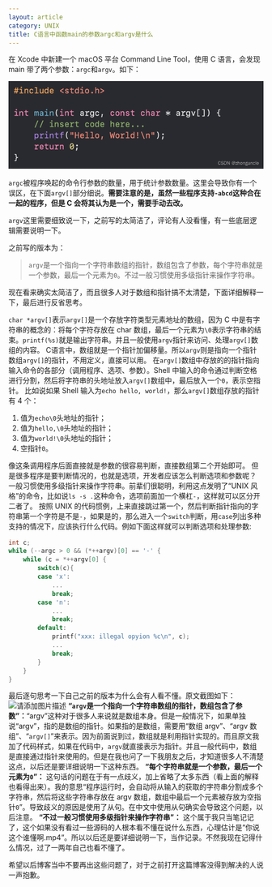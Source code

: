 ```yaml
---
layout: article
category: UNIX
title: C语言中函数main的参数argc和argv是什么
---
```

<!-- excerpt-start -->
在 Xcode 中新建一个 macOS 平台 Command Line Tool，使用 C 语言，会发现 main 带了两个参数：`argc`和`argv`。如下：

![请添加图片描述](/assets/images/b1c22d7bcb28418fbe83e1642563315b.png)

`argc`被程序唤起的命令行参数的数量，用于统计参数数量。这里会导致你有一个误区，在下面`argv[]`部分细说。**需要注意的是，虽然一些程序支持`-abcd`这种合在一起的程序，但是 C 会将其认为是一个，需要手动去改。**

`argv`这里需要细致说一下，之前写的太简洁了，评论有人没看懂，有一些底层逻辑需要说明一下。

之前写的版本为：

> `argv`是一个指向一个字符串数组的指针，数组包含了参数，每个字符串就是一个参数，最后一个元素为`0`。不过一般习惯使用多级指针来操作字符串。

现在看来确实太简洁了，而且很多人对于数组和指针搞不太清楚，下面详细解释一下，最后进行反省思考。

`char *argv[]`表示`argv[]`是一个存放字符类型元素地址的数组，因为 C 中是有字符串的概念的：将每个字符存放在 char 数组，最后一个元素为`\0`表示字符串的结束。`printf(%s)`就是输出字符串。并且一般使用`argv`指针来访问、处理`argv[]`数组的内容。
C语言中，数组就是一个指针加偏移量。所以`argv`则是指向一个指针数组`argv[]`的指针，不用定义，直接可以用。
在`argv[]`数组中存放的的指针指向输入命令的各部分（调用程序、选项、参数）。Shell 中输入的命令通过判断空格进行分割，然后将字符串的头地址放入`argv[]`数组中，最后放入一个`0`，表示空指针。
比如说如果 Shell 输入为`echo hello, world!`，那么`argv[]`数组存放的指针有 4 个：
1. 值为`echo\0`头地址的指针；
2. 值为`hello,\0`头地址的指针；
3. 值为`world!\0`头地址的指针；
4. 空指针`0`。

像这条调用程序后面直接就是参数的很容易判断，直接数组第二个开始即可。
但是很多程序是要判断情况的，也就是选项，开发者应该怎么判断选项和参数呢？
一般习惯使用多级指针来操作字符串。前辈们很聪明，利用这点发明了“UNIX 风格”的命令，比如说`ls -s .`这种命令，选项前面加一个横杠`-`，这样就可以区分开二者了。
按照 UNIX 的代码惯例，上来直接跳过第一个，然后判断指针指向的字符串第一个字符是不是`-`，如果是的，那么进入一个`switch`判断，用`case`列出多种支持的情况下，应该执行什么代码。例如下面这样就可以判断选项和处理参数:
```c
int c;
while (--argc > 0 && (*++argv)[0] == '-' {
	while (c = *++argv[0] {
		switch(c){
		case 'x':
			...
			break;
		case 'n':
			...
			break;
		default:
			printf("xxx: illegal opyion %c\n", c);
			...
			break;
		}
	}
}
```


最后逐句思考一下自己之前的版本为什么会有人看不懂。原文截图如下：
![请添加图片描述](https://img-blog.csdnimg.cn/05465551a1e74341af3978cc7a0946d5.png)
**“`argv`是一个指向一个字符串数组的指针，数组包含了参数”：**“argv”这种对于很多人来说就是数组本身。但是一般情况下，如果单独说“argv”，指的是数组的指针。如果指的是数组，需要用“数组 argv”、“argv 数组”、“`argv[]`”来表示。因为前面说到过，数组就是利用指针实现的。而且原文我加了代码样式，如果在代码中，`argv`就直接表示为指针。并且一般代码中，数组是直接通过指针来使用的。但是在我也问了一下我朋友之后，才知道很多人不清楚这点，以后还是要详细说明一下这种东西。
**“每个字符串就是一个参数，最后一个元素为`0`”：** 这句话的问题在于有一点歧义，加上省略了太多东西（看上面的解释也看得出来）。我的意思“程序运行时，会自动将从输入的获取的字符串分割成多个字符串，然后将这些字符串存放在 argv 数组，数组中最后一个元素被存放为空指针`0`”。导致歧义的原因是使用了从句。在中文中使用从句确实会导致这个问题，以后注意。
**“不过一般习惯使用多级指针来操作字符串”：** 这个属于我只当笔记记了，这个如果没有看过一些源码的人根本看不懂在说什么东西，心理估计是“你说这个谁懂啊.mp4”。所以以后还是要详细说明一下，当作记录。不然我现在记得什么情况，过了一两年自己也看不懂了。

希望以后博客当中不要再出这些问题了，对于之前打开这篇博客没得到解决的人说一声抱歉。